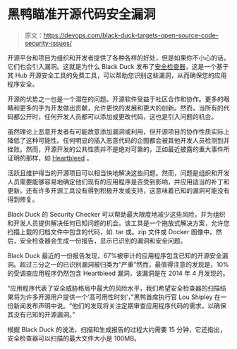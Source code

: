 # 黑鸭瞄准开源代码安全漏洞

> 原文：<https://devops.com/black-duck-targets-open-source-code-security-issues/>

开源平台和项目为组织和开发者提供了各种各样的好处，但是如果你不小心的话，它们也会引入漏洞。这就是为什么 Black Duck 发布了[安全检查器](http://cts.businesswire.com/ct/CT?id=smartlink&url=http%3A%2F%2Fwww.blackducksoftware.com%2Fchecker&esheet=51349144&newsitemid=20160525005763&lan=en-US&anchor=Security+Checker&index=2&md5=cfa44f1b980d372fb5a812e3dbd6cf18)，这是一个基于其 Hub 开源安全工具的免费工具，可以帮助您识别这些漏洞，从而确保您的应用程序安全。

开源的优势之一也是一个潜在的问题。开源软件受益于社区合作和协作。更多的眼睛和更多的手为开发做出贡献，允许更快的发展和更大的创新。然而，当所有的代码都公开时，任何开发人员都可以添加或更改代码，这也是引入问题的机会。

虽然理论上恶意开发者有可能故意添加漏洞或利用，但开源项目的协作性质实际上降低了这种可能性。任何明显的插入恶意代码的企图都会被其他开发人员检测到并挫败。然而，开源开发的公共性质并不是绝对可靠的，正如最近披露的重大事件所证明的那样，如 [Heartbleed](https://devops.com/2014/04/10/programmability-network-stop-heartbleed/) 。

活跃且维护得当的开源项目可以相当快地解决这些问题。然而，问题是组织和开发人员需要能够容易地确定他们现有的应用程序是否受到影响，并应用适当的补丁和更新。还有许多开源工具没有得到积极开发或支持，这意味着已知的漏洞可能没有得到修复。

Black Duck 的 Security Checker 可以帮助最大限度地减少这些风险，并为组织和开发人员提供解决任何已知问题的机会。该工具是一个拖放式解决方案，允许您扫描上载的归档文件中包含的代码，如. tar 或。zip 文件或 Docker 图像中。然后，安全检查器会生成一份报告，显示已识别的漏洞和安全问题。

Black Duck 最近的一份报告发现，67%被审计的应用程序包含已知的开源安全漏洞。超过三分之一的已识别漏洞被归类为“严重”然而，最值得注意的发现是，10%的受调查应用程序仍然包含 Heartbleed 漏洞，该漏洞是在 2014 年 4 月发现的。

“应用程序代表了安全威胁格局中最大的风险水平，我们希望安全检查器的扫描结果将为许多开源用户提供一个‘高可用性时刻’，”黑鸭首席执行官 Lou Shipley 在一份新闻发布声明中说。“他们的发现将关注定期审查应用程序代码的需求，以确保其没有已知的开源漏洞。”

根据 Black Duck 的说法，扫描和生成报告的过程大约需要 15 分钟，它还指出，安全检查器可以扫描的最大文件大小是 100MB。